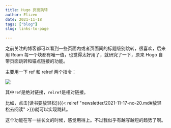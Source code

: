```yaml
---
title: Hugo 页面跳转
author: Elizen
date: 2021-11-18
tags: ["blog"]
slug: links-to-page

---
```


之前关注的博客都可以看到一些页面内或者页面间的标题级别跳转，很喜欢，后来用 Roam 每一个块都有唯一值，也觉得太好用了，就研究了一下，原来 Hogo 自带页面跳转和锚点链接的功能。

主要用一下 ref 和 relref 两个指令：

![](https://tva1.sinaimg.cn/large/008i3skNly1gwjrf56izzj30j80cgglz.jpg)

其中`ref`是绝对链接，`relref`是相对链接。

比如，点击[读书要放轻松]({{< relref "newsletter/2021-11-17-no-20.md#放轻松去阅读" >}})就可以实现跳转。

这个功能在写一些长文的时候，感觉用得上。不过我似乎有越写越短的趋势了啊。
